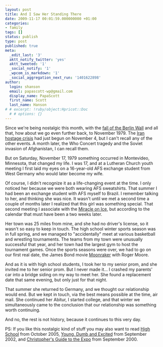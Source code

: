 ```yaml
---
layout: post
title: And I Saw Her Standing There
date: 2009-11-17 00:01:59.000000000 +01:00
categories:
- family
tags: []
status: publish
type: post
published: true
meta:
  _edit_last: '3'
  aktt_notify_twitter: 'yes'
  aktt_tweeted: '1'
  _social_notify: '1'
  _wpcom_is_markdown: '1'
  _social_aggregation_next_run: '1401622898'
author:
  login: shanson
  email: papascott-wp@gmail.com
  display_name: PapaScott
  first_name: Scott
  last_name: Hanson
# # excerpt: !ruby/object:Hpricot::Doc
  # # options: {}
---
```

<p>Since we're being nostalgic this month, with the <a href="http://www.papascott.de/archives/2009/11/09/as-the-wall-fell/">fall of the Berlin Wall</a> and all that, how about we go even further back, to November 1979. The <a href="http://en.wikipedia.org/wiki/Iran_hostage_crisis">Iran hostage crisis</a> had just begun on November 4, but I can't recall any of the other events. A month later, the Who Concert tragedy and the Soviet invasion of Afghanistan, I can recall them.</p>
<p>But on Saturday, November 17, 1979  something occurred in Montevideo, Minnesota, that changed my life. I was 17, and at a Lutheran Church youth meeting I first laid my eyes on a 16-year-old AFS exchange student from West Germany who would later become my wife.</p>
<p>Of course, I didn't recognize it as a life-changing event at the time. I only noticed her because we were both wearing AFS sweatshirts. That summer I had been an exchange student with AFS myself to Brazil. I remember talking to her, and thinking she was nice. It wasn't until we met a second time a couple of months later I realized that this girl was something special. That second meeting I associate with the <a href="http://en.wikipedia.org/wiki/Miracle_on_Ice">Miracle on Ice</a>, but according to the calendar that must have been a two weeks later.</p>
<p>Her town was 25 miles from mine, and she had no driver's license, so it wasn't so easy to keep in touch.  The high school winter sports season was in full spring, and we managed to "accidentally" meet at various basketball and wrestling tournaments. The teams from my town were unusually successful that year, and her town had the largest gym to host the tournament games. Once the sports seasons were over, we had to go on our first real date, the James Bond movie <a href="http://en.wikipedia.org/wiki/Moonraker_(film)">Moonraker</a> with Roger Moore.</p>
<p>And as it is with high school students, I took her to my senior prom, and she invited me to her senior prom. But I never made it... I crashed my parents' car into a bridge siding on my way to meet her. She found a replacement date that same evening, but only just for that night.</p>
<p>That summer she returned to Germany, and we thought our relationship would end. But we kept in touch, via the best means possible at the time, air mail. She continued her Abitur, I started college, and that winter we simultaneously came to the conclusion that our relationship was something worth continuing.</p>
<p>And no, the rest is not history, because it continues to this very day.</p>
<p>PS: If you like this nostalgic kind of stuff you may also want to read <a href="http://www.papascott.de/archives/2005/10/18/high-school/">High School</a> from October 2005, <a href="http://www.papascott.de/archives/2002/09/09/young-dumb-and-excited/">Young, Dumb and Excited</a> from September 2002, and <a href="http://www.papascott.de/archives/2000/09/04/christophers-guide-to-the-expo/">Christopher's Guide to the Expo</a> from September 2000.</p>
